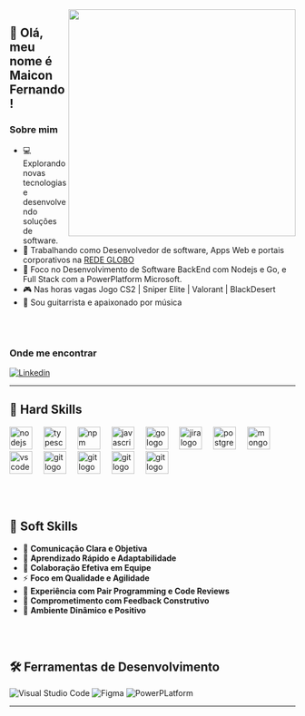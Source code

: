 <img src="https://raw.githubusercontent.com/MicaelliMedeiros/micaellimedeiros/master/image/computer-illustration.png" min-width="400px" max-width="400px" width="400px" align="right">

## 💜 Olá, meu nome é <strong>Maicon Fernando!</strong>

<h3>Sobre mim</h3>

-  :computer:  Explorando novas tecnologias e desenvolvendo soluções de software.
- 💼 Trabalhando como Desenvolvedor de software, Apps Web e portais corporativos na <a href="LINK DA EMPRESA">REDE GLOBO</a>
- 🌱 Foco no Desenvolvimento de Software BackEnd com Nodejs e Go, e Full Stack com a PowerPlatform Microsoft.
- :video_game: Nas horas vagas Jogo CS2 | Sniper Elite | Valorant | BlackDesert
- 🎸 Sou guitarrista e apaixonado por música

</br></br>

<h3>Onde me encontrar</h3>

[![Linkedin](https://img.shields.io/badge/LinkedIn-0077B5?style=flat&logo=linkedin)](https://www.linkedin.com/in/devmfernando/)

---

## 🚀 Hard Skills

<div align="left">
  <img src="https://skillicons.dev/icons?i=nodejs" height="40" alt="nodejs logo"  />
  <img width="12" />
  <img src="https://skillicons.dev/icons?i=ts" height="40" alt="typescript logo"  />
  <img width="12" />
  <img src="https://cdn.jsdelivr.net/gh/devicons/devicon/icons/npm/npm-original-wordmark.svg" height="40" alt="npm logo"  />
  <img width="12" />
  <img src="https://skillicons.dev/icons?i=js" height="40" alt="javascript logo"  />
  <img width="12" />
  <img src="https://skillicons.dev/icons?i=go" height="40" alt="go logo"  />
  <img width="12" />
  <img src="https://cdn.jsdelivr.net/gh/devicons/devicon/icons/jira/jira-original.svg" height="40" alt="jira logo"  />
  <img width="12" />
  <img src="https://skillicons.dev/icons?i=postgres" height="40" alt="postgresql logo"  />
  <img width="12" />
  <img src="https://skillicons.dev/icons?i=mongodb" height="40" alt="mongodb logo"  />
  <img width="12" />
  <img src="https://cdn.jsdelivr.net/gh/devicons/devicon/icons/vscode/vscode-original.svg" height="40" alt="vscode logo"  />
  <img width="12" />
  <img src="https://cdn.jsdelivr.net/gh/devicons/devicon/icons/git/git-original.svg" height="40" alt="git logo"  />
  <img width="12" />
  <img src="https://img.icons8.com/fluent/512/microsoft-power-apps.png" height="40" alt="git logo"  />
  <img width="12" />
  <img src="https://img.icons8.com/?size=512&id=kTTt25v6Drpd&format=png" height="40" alt="git logo"  />
  <img width="12" />
  <img src="https://cdn-dynmedia-1.microsoft.com/is/content/microsoftcorp/Icon-Sharepoint-28x281?resMode=sharp2&op_usm=1.5,0.65,15,0&wid=32&hei=32&qlt=100&fit=constrain" height="40" alt="git logo"  />
</div>

</br></br>

## 👥 Soft Skills

<div align="left">
  
- 💬 **Comunicação Clara e Objetiva**
- 🔄 **Aprendizado Rápido e Adaptabilidade**
- 🤝 **Colaboração Efetiva em Equipe**
- ⚡ **Foco em Qualidade e Agilidade**
- 👥 **Experiência com Pair Programming e Code Reviews**
- 📝 **Comprometimento com Feedback Construtivo**
- 🌟 **Ambiente Dinâmico e Positivo**

</div>

</br></br>

## 🛠️ Ferramentas de Desenvolvimento

![Visual Studio Code](https://img.shields.io/badge/-Visual%20Studio%20Code-333333?style=flat&logo=visual-studio-code&logoColor=007ACC)
![Figma](https://img.shields.io/badge/-Figma-333333?style=flat&logo=figma&logoColor=007ACC)
![PowerPLatform](https://img.shields.io/badge/Miscrosoft-PowerPlatform-333333%3Fstyle%3Dflat%26logo%3Dfigma%26logoColor%3D007ACC)

---

